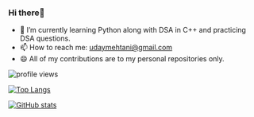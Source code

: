 ### Hi there👋
- 🔭 I’m currently learning Python along with DSA in C++ and practicing DSA questions.
- 📫 How to reach me: udaymehtani@gmail.com
- 😄 All of my contributions are to my personal repositories only.

![profile views](https://komarev.com/ghpvc/?username=uday03meh&style=flat&color=brightgreen&label=Profile+Views)

[![Top Langs](https://github-readme-stats.vercel.app/api/top-langs/?username=uday03meh&theme=cobalt&layout=compact)](https://github.com/anuraghazra/github-readme-stats)

[![GitHub stats](https://github-readme-stats.vercel.app/api?username=uday03meh&count_private=true&theme=radical&show_icons=true&?hide=)](https://github.com/anuraghazra/github-readme-stats)



<!--
**uday-mehtani/uday-mehtani** is a ✨ _special_ ✨ repository because its `README.md` (this file) appears on your GitHub profile.

- 🔭 I’m currently working on 
- 🌱 I’m currently learning DSA in C++.
- 👯 I’m looking to collaborate on ...
- 🤔 I’m looking for help with ...
- 💬 Ask me about ...
- 📫 How to reach me: ...
- 😄 Pronouns: ...
- ⚡ Fun fact: ...
-->
